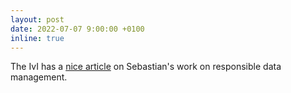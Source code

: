 ```yaml
---
layout: post
date: 2022-07-07 9:00:00 +0100
inline: true
---
```


The IvI has a [nice article](https://ivi.uva.nl/content/news/2022/07/making-data-management-responsible.html) on Sebastian's work on responsible data management. 